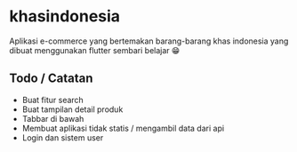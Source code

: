 # khasindonesia

Aplikasi e-commerce yang bertemakan barang-barang khas indonesia yang dibuat menggunakan flutter sembari belajar 😁

## Todo / Catatan

- Buat fitur search
- Buat tampilan detail produk
- Tabbar di bawah
- Membuat aplikasi tidak statis / mengambil data dari api
- Login dan sistem user
